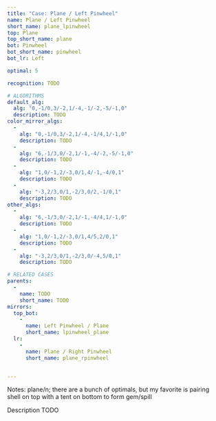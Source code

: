 ```yaml
---
title: "Case: Plane / Left Pinwheel"
name: Plane / Left Pinwheel
short_name: plane_lpinwheel
top: Plane
top_short_name: plane
bot: Pinwheel
bot_short_name: pinwheel
bot_lr: Left

optimal: 5

recognition: TODO

# ALGORITHMS
default_alg:
  alg: "0,-1/0,3/-2,1/-4,-1/-2,-5/-1,0"
  description: TODO
color_mirror_algs:
  -
    alg: "0,-1/0,3/-2,1/-4,-1/4,1/-1,0"
    description: TODO
  -
    alg: "6,-1/3,0/-2,1/-1,-4/-2,-5/-1,0"
    description: TODO
  -
    alg: "1,0/-1,2/-3,0/1,4/-1,-4/0,1"
    description: TODO
  -
    alg: "-3,2/3,0/1,-2/3,0/2,-1/0,1"
    description: TODO
other_algs:
  -
    alg: "6,-1/3,0/-2,1/-1,-4/4,1/-1,0"
    description: TODO
  -
    alg: "1,0/-1,2/-3,0/1,4/5,2/0,1"
    description: TODO
  -
    alg: "-3,2/3,0/1,-2/3,0/-4,5/0,1"
    description: TODO

# RELATED CASES
parents:
  -
    name: TODO
    short_name: TODO
mirrors:
  top_bot:
    -
      name: Left Pinwheel / Plane
      short_name: lpinwheel_plane
  lr:
    -
      name: Plane / Right Pinwheel
      short_name: plane_rpinwheel


---
```


Notes: plane/n; there are a bunch of optimals, but my favorite is pairing shell on top with a tent on bottom to form gem/spill

Description TODO

